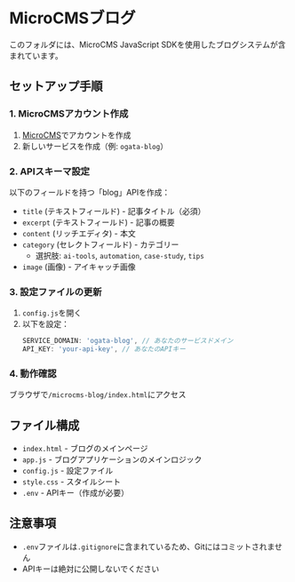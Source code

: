 # MicroCMSブログ

このフォルダには、MicroCMS JavaScript SDKを使用したブログシステムが含まれています。

## セットアップ手順

### 1. MicroCMSアカウント作成
1. [MicroCMS](https://microcms.io/)でアカウントを作成
2. 新しいサービスを作成（例: `ogata-blog`）

### 2. APIスキーマ設定
以下のフィールドを持つ「blog」APIを作成：
- `title` (テキストフィールド) - 記事タイトル（必須）
- `excerpt` (テキストフィールド) - 記事の概要
- `content` (リッチエディタ) - 本文
- `category` (セレクトフィールド) - カテゴリー
  - 選択肢: `ai-tools`, `automation`, `case-study`, `tips`
- `image` (画像) - アイキャッチ画像

### 3. 設定ファイルの更新
1. `config.js`を開く
2. 以下を設定：
   ```javascript
   SERVICE_DOMAIN: 'ogata-blog', // あなたのサービスドメイン
   API_KEY: 'your-api-key', // あなたのAPIキー
   ```

### 4. 動作確認
ブラウザで`/microcms-blog/index.html`にアクセス

## ファイル構成
- `index.html` - ブログのメインページ
- `app.js` - ブログアプリケーションのメインロジック
- `config.js` - 設定ファイル
- `style.css` - スタイルシート
- `.env` - APIキー（作成が必要）

## 注意事項
- `.env`ファイルは`.gitignore`に含まれているため、Gitにはコミットされません
- APIキーは絶対に公開しないでください